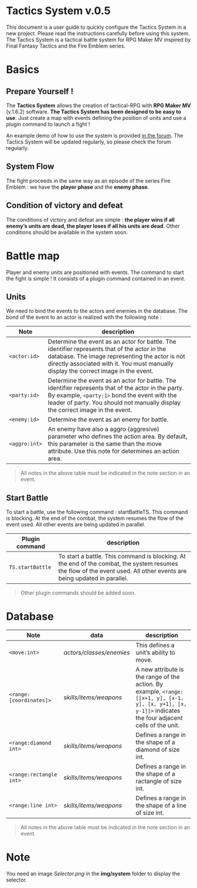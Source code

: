 # Tactics System v.0.5

This document is a user guide to quickly configure the Tactics System in a new project. Please read the instructions carefully before using this system. The Tactics System is a tactical battle system for RPG Maker MV inspired by Final Fantasy Tactics and the Fire Emblem series.


# Basics
## Prepare Yourself !
The **Tactics System** allows the creation of tactical-RPG with **RPG Maker MV**  (v.1.6.2)  software. **The Tactics System has been designed to be easy to use**. Just create a map with events defining the position of units and use a plugin command to launch a fight !

An example demo of how to use the system is provided [in the forum](https://forums.rpgmakerweb.com/index.php?forums/js-plugins-in-development.137/). The Tactics System will be updated regularly, so please check the forum regularly.

## System Flow
The fight proceeds in the same way as an episode of the series Fire Emblem : we have the **player phase** and the **enemy phase**.

## Condition of victory and defeat
The conditions of victory and defeat are simple : **the player wins if all enemy’s units are dead, the player loses if all his units are dead**.
Other conditions should be available in the system soon.

# Battle map
Player and enemy units are positioned with events. The command to start the fight is simple ! It consists of a plugin command contained in an event.

## Units
We need to bind the events to the actors and enemies in the database. The bond of the event to an actor is realized with the following note :

| Note           | description                               |
|----------------|-------------------------------------------|
|`<actor:id>`    | Determine the event as an actor for battle. The identifier represents that of the actor in the database.  The image representing the actor is not directly associated with it. You must manually display the correct image in the event.                                          |
|`<party:id>`    | Determine the event as an actor for battle. The identifier represents that of the actor in the party. By example, `<party:1>` bond the event with the leader of party. You should not manually display the correct image in the event.
|`<enemy:id>`    | Determine the event as an enemy for battle.
|`<aggro:int>`   | An enemy have also a aggro (aggresive) parameter who defines the action area. By default, this parameter is the same than the move attribute. Use this note for determines an action area.

> All notes in the above table must be indicated in the note section in an event.

## Start Battle
To start a battle, use the following command : startBattleTS. This command is blocking. At the end of the combat, the system resumes the flow of the event used.  All other events are being updated in parallel.

| Plugin command  | description                            |
|-----------------|----------------------------------------|
|`TS.startBattle` | To start a battle. This command is blocking. At the end of the combat, the system resumes the flow of the event used.  All other events are being updated in parallel.

> Other plugin commands should be added soon.

# Database

| Note                    | data                     | description                           |
|-------------------------|--------------------------|---------------------------------------|
|`<move:int>`             | _actors/classes/enemies_ | This defines a unit’s ability to move.
| `<range:[coordinates]>` | _skills/items/weapons_   | A new attribute is the range of the action. By example, `<range:[[x+1, y], [x-1, y], [x, y+1], [x, y-1]]>` indicates the four adjacent cells of the unit.
| `<range:diamond int>`   | _skills/items/weapons_   | Defines a range in the shape of a diamond of size int.
| `<range:rectangle int>` | _skills/items/weapons_   | Defines a range in the shape of a ractangle of size int.
| `<range:line int>`      | _skills/items/weapons_   | Defines a range in the shape of a line of size int.

> All notes in the above table must be indicated in the note section in an event.

# Note
You need an image _Selector.png_ in the **img/system** folder to display the selector.
